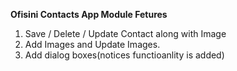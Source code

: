 **Ofisini Contacts App Module Fetures**

1. Save / Delete / Update Contact along  with Image
2. Add Images and Update Images. 
3. Add dialog boxes(notices functioanlity is added)